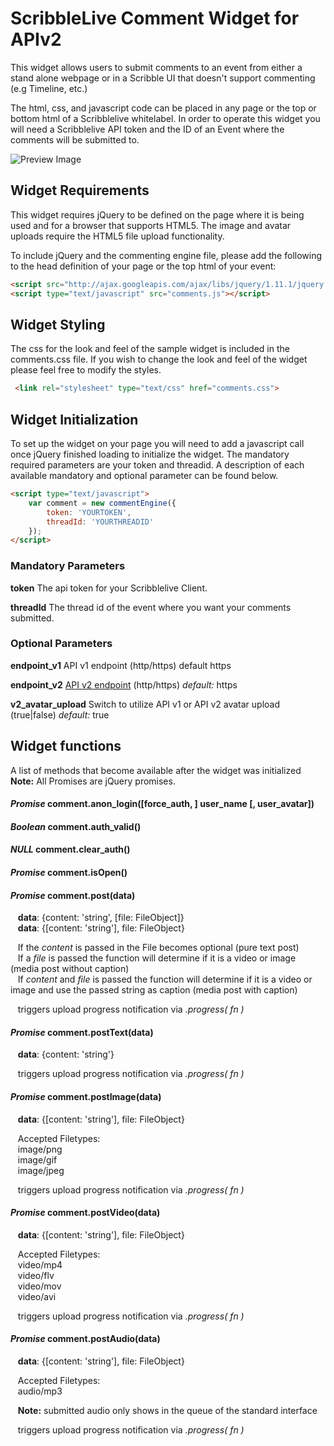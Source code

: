 ScribbleLive Comment Widget for APIv2
===========
This widget allows users to submit comments to an event from either a stand alone webpage or in a Scribble UI that doesn't support commenting (e.g Timeline, etc.)

The html, css, and javascript code can be placed in any page or the top or bottom html of a Scribblelive whitelabel. In order to operate this widget you will need a Scribblelive API token and the ID of an Event where the comments will be submitted to.

![Preview Image](http://customerfiles.scribblelive.com.s3.amazonaws.com/commentswidget/commentScreenv2.png)

## Widget Requirements
This widget requires jQuery to be defined on the page where it is being used and for a browser that supports HTML5. The image and avatar uploads require the HTML5 file upload functionality.

To include jQuery and the commenting engine file, please add the following to the head definition of your page or the top html of your event:

```HTML
<script src="http://ajax.googleapis.com/ajax/libs/jquery/1.11.1/jquery.min.js"></script>
<script type="text/javascript" src="comments.js"></script>
```

## Widget Styling
The css for the look and feel of the sample widget is included in the comments.css file. If you wish to change the look and feel of the widget please feel free to modify the styles.

```HTML
 <link rel="stylesheet" type="text/css" href="comments.css">
```

## Widget Initialization
To set up the widget on your page you will need to add a javascript call once jQuery finished loading to initialize the widget. The mandatory required parameters are your token and threadid. A description of each available mandatory and optional parameter can be found below.

```HTML
<script type="text/javascript">
    var comment = new commentEngine({
        token: 'YOURTOKEN',
        threadId: 'YOURTHREADID'
    });
</script>
```

### Mandatory Parameters
__token__
The api token for your Scribblelive Client.

__threadId__
The thread id of the event where you want your comments submitted.

### Optional Parameters
__endpoint_v1__
API v1 endpoint (http/https) default https

__endpoint_v2__
[API v2 endpoint](https://api.scribblelive.com/) (http/https) _default:_ https

__v2_avatar_upload__
Switch to utilize API v1 or API v2 avatar upload (true|false) _default:_ true

## Widget functions
A list of methods that become available after the widget was initialized  
__Note:__ All Promises are jQuery promises.

#### *Promise* comment.anon_login([force_auth, ] user_name [, user_avatar])

#### *Boolean* comment.auth_valid()

#### *NULL* comment.clear_auth()

#### *Promise* comment.isOpen()

#### *Promise* comment.post(data)

&nbsp;&nbsp;&nbsp;__data__: {content: 'string', [file: FileObject]}  
&nbsp;&nbsp;&nbsp;__data__: {[content: 'string'], file: FileObject}

&nbsp;&nbsp;&nbsp;If the *content* is passed in the File becomes optional (pure text post)  
&nbsp;&nbsp;&nbsp;If a *file* is passed the function will determine if it is a video or image (media post without caption)  
&nbsp;&nbsp;&nbsp;If *content* and *file* is passed the function will determine if it is a video or image and use the passed string as caption (media post with caption)

&nbsp;&nbsp;&nbsp;triggers upload progress notification via *.progress( fn )*  

#### *Promise* comment.postText(data)

&nbsp;&nbsp;&nbsp;__data__: {content: 'string'} 

&nbsp;&nbsp;&nbsp;triggers upload progress notification via *.progress( fn )*  

#### *Promise* comment.postImage(data)

&nbsp;&nbsp;&nbsp;__data__: {[content: 'string'], file: FileObject}

&nbsp;&nbsp;&nbsp;Accepted Filetypes:  
&nbsp;&nbsp;&nbsp;image/png  
&nbsp;&nbsp;&nbsp;image/gif  
&nbsp;&nbsp;&nbsp;image/jpeg  

&nbsp;&nbsp;&nbsp;triggers upload progress notification via *.progress( fn )*  

#### *Promise* comment.postVideo(data)

&nbsp;&nbsp;&nbsp;__data__: {[content: 'string'], file: FileObject}

&nbsp;&nbsp;&nbsp;Accepted Filetypes:  
&nbsp;&nbsp;&nbsp;video/mp4  
&nbsp;&nbsp;&nbsp;video/flv  
&nbsp;&nbsp;&nbsp;video/mov  
&nbsp;&nbsp;&nbsp;video/avi  

&nbsp;&nbsp;&nbsp;triggers upload progress notification via *.progress( fn )*  

#### *Promise* comment.postAudio(data)

&nbsp;&nbsp;&nbsp;__data__: {[content: 'string'], file: FileObject}

&nbsp;&nbsp;&nbsp;Accepted Filetypes:  
&nbsp;&nbsp;&nbsp;audio/mp3

&nbsp;&nbsp;&nbsp;__Note:__ submitted audio only shows in the queue of the standard interface

&nbsp;&nbsp;&nbsp;triggers upload progress notification via *.progress( fn )*  

